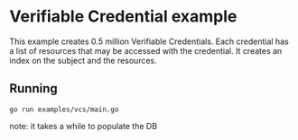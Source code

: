 # Verifiable Credential example

This example creates 0.5 million Verifiable Credentials. Each credential has a list of resources that may be accessed with the credential. It creates an index on the subject and the resources.

## Running

```shell
go run examples/vcs/main.go 
```

note: it takes a while to populate the DB
